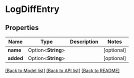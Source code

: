 # LogDiffEntry

## Properties

Name | Type | Description | Notes
------------ | ------------- | ------------- | -------------
**name** | Option<**String**> |  | [optional]
**added** | Option<**String**> |  | [optional]

[[Back to Model list]](../README.md#documentation-for-models) [[Back to API list]](../README.md#documentation-for-api-endpoints) [[Back to README]](../README.md)


